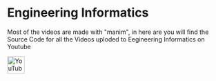 # Engineering Informatics

Most of the videos are made with "manim", in here are you will find the Source Code for all the Videos uploded to Eegineering Informatics on Youtube 

[<img src='https://cdn.jsdelivr.net/npm/simple-icons@3.0.1/icons/youtube.svg' alt='YouTube' height='40'>](https://www.youtube.com/channel/UCiyVtEvaxBDmwqPD8_1W7KA)  
